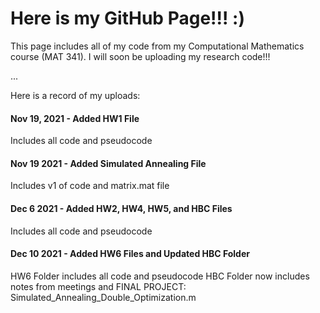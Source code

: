 # Here is my GitHub Page!!! :)
 This page includes all of my code from my Computational Mathematics course (MAT 341). I will soon be uploading my research code!!! 
 
 ...
 
 Here is a record of my uploads:

#### Nov 19, 2021 - Added HW1 File
 Includes all code and pseudocode

#### Nov 19 2021 - Added Simulated Annealing File
 Includes v1 of code and matrix.mat file
 
#### Dec 6 2021 - Added HW2, HW4, HW5, and HBC Files
 Includes all code and pseudocode
 
#### Dec 10 2021 - Added HW6 Files and Updated HBC Folder
 HW6 Folder includes all code and pseudocode
 HBC Folder now includes notes from meetings and FINAL PROJECT: Simulated_Annealing_Double_Optimization.m
